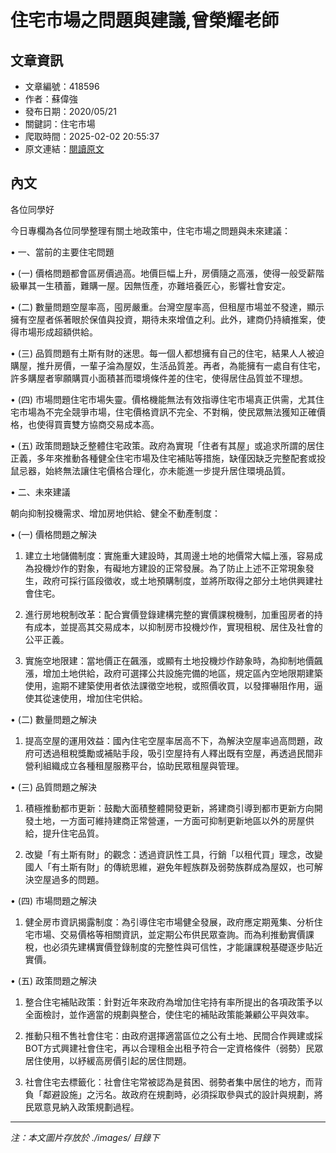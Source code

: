 # 住宅市場之問題與建議,曾榮耀老師

## 文章資訊
- 文章編號：418596
- 作者：蘇偉強
- 發布日期：2020/05/21
- 關鍵詞：住宅市場
- 爬取時間：2025-02-02 20:55:37
- 原文連結：[閱讀原文](https://real-estate.get.com.tw/Columns/detail.aspx?no=418596)

## 內文
各位同學好

今日專欄為各位同學整理有關土地政策中，住宅市場之問題與未來建議：

• 一、當前的主要住宅問題

• (一) 價格問題都會區房價過高。地價巨幅上升，房價隨之高漲，使得一般受薪階級畢其一生積蓄，難購一屋。因無恆產，亦難培養匠心，影響社會安定。

• (二) 數量問題空屋率高，囤房嚴重。台灣空屋率高，但租屋市場並不發達，顯示擁有空屋者係著眼於保值與投資，期待未來增值之利。此外，建商仍持續推案，使得市場形成超額供給。

• (三) 品質問題有土斯有財的迷思。每一個人都想擁有自己的住宅，結果人人被迫購屋，推升房價，一輩子淪為屋奴，生活品質差。再者，為能擁有一處自有住宅，許多購屋者寧願購買小面積甚而環境條件差的住宅，使得居住品質並不理想。

• (四) 市場問題住宅市場失靈。價格機能無法有效指導住宅市場真正供需，尤其住宅市場為不完全競爭市場，住宅價格資訊不完全、不對稱，使民眾無法獲知正確價格，也使得買賣雙方協商交易成本高。

• (五) 政策問題缺乏整體住宅政策。政府為實現「住者有其屋」或追求所謂的居住正義，多年來推動各種健全住宅市場及住宅補貼等措施，缺僅因缺乏完整配套或投鼠忌器，始終無法讓住宅價格合理化，亦未能進一步提升居住環境品質。

• 二、未來建議

朝向抑制投機需求、增加房地供給、健全不動產制度：

• (一) 價格問題之解決

1. 建立土地儲備制度：實施重大建設時，其周邊土地的地價常大幅上漲，容易成為投機炒作的對象，有礙地方建設的正常發展。為了防止上述不正常現象發生，政府可採行區段徵收，或土地預購制度，並將所取得之部分土地供興建社會住宅。

2. 進行房地稅制改革：配合實價登錄建構完整的實價課稅機制，加重囤房者的持有成本，並提高其交易成本，以抑制房市投機炒作，實現租稅、居住及社會的公平正義。

3. 實施空地限建：當地價正在飆漲，或顯有土地投機炒作跡象時，為抑制地價飆漲，增加土地供給，政府可選擇公共設施完備的地區，規定區內空地限期建築使用，逾期不建築使用者依法課徵空地稅，或照價收買，以發揮嚇阻作用，逼使其從速使用，增加住宅供給。

• (二) 數量問題之解決

1. 提高空屋的運用效益：國內住宅空屋率居高不下，為解決空屋率過高問題，政府可透過租稅獎勵或補貼手段，吸引空屋持有人釋出既有空屋，再透過民間非營利組織成立各種租屋服務平台，協助民眾租屋與管理。

• (三) 品質問題之解決

1. 積極推動都市更新：鼓勵大面積整體開發更新，將建商引導到都市更新方向開發土地，一方面可維持建商正常營運，一方面可抑制更新地區以外的房屋供給，提升住宅品質。

2. 改變「有土斯有財」的觀念：透過資訊性工具，行銷「以租代買」理念，改變國人「有土斯有財」的傳統思維，避免年輕族群及弱勢族群成為屋奴，也可解決空屋過多的問題。

• (四) 市場問題之解決

1. 健全房市資訊揭露制度：為引導住宅市場健全發展，政府應定期蒐集、分析住宅市場、交易價格等相關資訊，並定期公布供民眾查詢。而為利推動實價課稅，也必須先建構實價登錄制度的完整性與可信性，才能讓課稅基礎逐步貼近實價。

• (五) 政策問題之解決

1. 整合住宅補貼政策：針對近年來政府為增加住宅持有率所提出的各項政策予以全面檢討，並作適當的規劃與整合，使住宅的補貼政策能兼顧公平與效率。

2. 推動只租不售社會住宅：由政府選擇適當區位之公有土地、民間合作興建或採BOT方式興建社會住宅，再以合理租金出租予符合一定資格條件（弱勢）民眾居住使用，以紓緩高房價引起的居住問題。

3. 社會住宅去標籤化：社會住宅常被認為是貧困、弱勢者集中居住的地方，而背負「鄰避設施」之污名。故政府在規劃時，必須採取參與式的設計與規劃，將民眾意見納入政策規劃過程。
---
*注：本文圖片存放於 ./images/ 目錄下*

